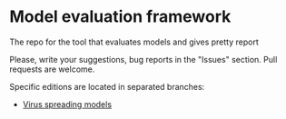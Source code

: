 # Model evaluation framework

The repo for the tool that evaluates models and gives pretty report

Please, write your suggestions, bug reports in the "Issues" section.
Pull requests are welcome.

Specific editions are located in separated branches:
* [Virus spreading models](https://github.com/NickVeld/model_evaluation/tree/for_virus_models)
